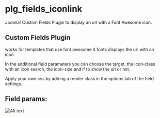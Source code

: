 # plg_fields_iconlink
Joomla! Custom Fields Plugin to display an url with a Font Awesome icon.

## Custom Fields Plugin
works for templates that use font awesome 4 fonts
displays the url with an icon

In the additional field parameters you can choose the target, the icon-class with an icon search, the icon-size and if to show the url or not.

Apply your own css by adding a render class in the options tab of the field settings.

## Field params:
![Alt text](https://imgur.com/a/x4OdZ.gif)

